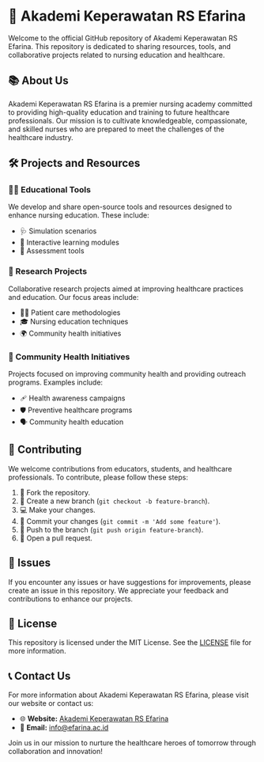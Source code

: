 # 🏥 Akademi Keperawatan RS Efarina

Welcome to the official GitHub repository of Akademi Keperawatan RS Efarina. This repository is dedicated to sharing resources, tools, and collaborative projects related to nursing education and healthcare.

## 📚 About Us

Akademi Keperawatan RS Efarina is a premier nursing academy committed to providing high-quality education and training to future healthcare professionals. Our mission is to cultivate knowledgeable, compassionate, and skilled nurses who are prepared to meet the challenges of the healthcare industry.

## 🛠️ Projects and Resources

### 🧑‍🏫 Educational Tools
We develop and share open-source tools and resources designed to enhance nursing education. These include:
- 🩺 Simulation scenarios
- 📘 Interactive learning modules
- 📝 Assessment tools

### 🔬 Research Projects
Collaborative research projects aimed at improving healthcare practices and education. Our focus areas include:
- 👩‍⚕️ Patient care methodologies
- 🎓 Nursing education techniques
- 🌍 Community health initiatives

### 🌟 Community Health Initiatives
Projects focused on improving community health and providing outreach programs. Examples include:
- 🩹 Health awareness campaigns
- 🛡️ Preventive healthcare programs
- 🗣️ Community health education

## 🤝 Contributing

We welcome contributions from educators, students, and healthcare professionals. To contribute, please follow these steps:
1. 🍴 Fork the repository.
2. 🌿 Create a new branch (`git checkout -b feature-branch`).
3. 💻 Make your changes.
4. 💬 Commit your changes (`git commit -m 'Add some feature'`).
5. 🚀 Push to the branch (`git push origin feature-branch`).
6. 🔄 Open a pull request.

## 🐞 Issues

If you encounter any issues or have suggestions for improvements, please create an issue in this repository. We appreciate your feedback and contributions to enhance our projects.

## 📄 License

This repository is licensed under the MIT License. See the [LICENSE](LICENSE) file for more information.

## 📞 Contact Us

For more information about Akademi Keperawatan RS Efarina, please visit our website or contact us:

- 🌐 **Website:** [Akademi Keperawatan RS Efarina](http://www.efarina.ac.id)
- 📧 **Email:** info@efarina.ac.id

Join us in our mission to nurture the healthcare heroes of tomorrow through collaboration and innovation!
